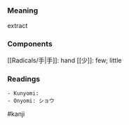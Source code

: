 ### Meaning

extract

### Components

[[Radicals/手|手]]: hand [[少]]: few; little

### Readings

```
- Kunyomi: 
- Onyomi: ショウ
```

#kanji